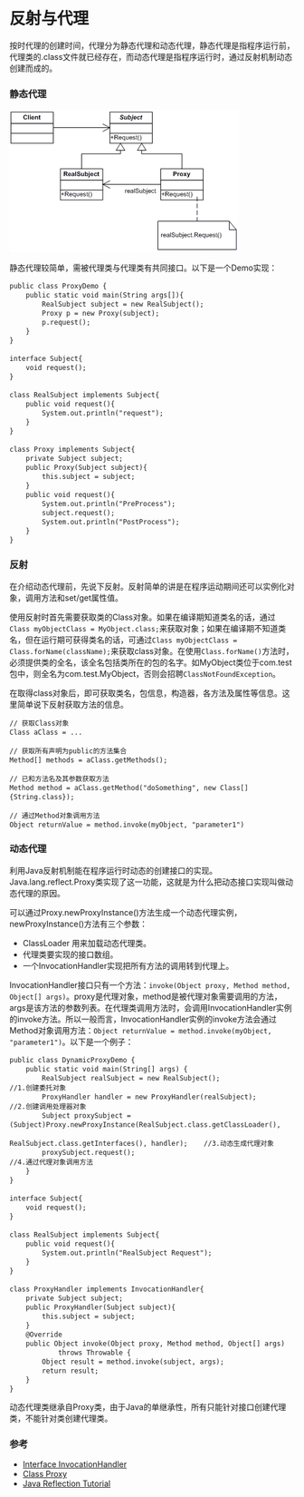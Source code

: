 反射与代理
===

按时代理的创建时间，代理分为静态代理和动态代理，静态代理是指程序运行前，代理类的.class文件就已经存在，而动态代理是指程序运行时，通过反射机制动态创建而成的。

### 静态代理

![静态代理](img/staticProxy.gif)

静态代理较简单，需被代理类与代理类有共同接口。以下是一个Demo实现：

```
public class ProxyDemo {
    public static void main(String args[]){
        RealSubject subject = new RealSubject();
        Proxy p = new Proxy(subject);
        p.request();
    }
}

interface Subject{
    void request();
}

class RealSubject implements Subject{
    public void request(){
        System.out.println("request");
    }
}

class Proxy implements Subject{
    private Subject subject;
    public Proxy(Subject subject){
        this.subject = subject;
    }
    public void request(){
        System.out.println("PreProcess");
        subject.request();
        System.out.println("PostProcess");
    }
}
```

### 反射
在介绍动态代理前，先说下反射。反射简单的讲是在程序运动期间还可以实例化对象，调用方法和set/get属性值。

使用反射时首先需要获取类的Class对象。如果在编译期知道类名的话，通过`Class myObjectClass = MyObject.class;`来获取对象；如果在编译期不知道类名，但在运行期可获得类名的话，可通过`Class myObjectClass = Class.forName(className);`来获取class对象。在使用`Class.forName()`方法时，必须提供类的全名，该全名包括类所在的包的名字。如MyObject类位于com.test包中，则全名为com.test.MyObject，否则会招聘`ClassNotFoundException`。

在取得class对象后，即可获取类名，包信息，构造器，各方法及属性等信息。这里简单说下反射获取方法的信息。

```
// 获取Class对象
Class aClass = ... 

// 获取所有声明为public的方法集合
Method[] methods = aClass.getMethods();

// 已和方法名及其参数获取方法
Method method = aClass.getMethod("doSomething", new Class[]{String.class});

// 通过Method对象调用方法
Object returnValue = method.invoke(myObject, "parameter1")
```


### 动态代理
利用Java反射机制能在程序运行时动态的创建接口的实现。Java.lang.reflect.Proxy类实现了这一功能，这就是为什么把动态接口实现叫做动态代理的原因。

可以通过Proxy.newProxyInstance()方法生成一个动态代理实例，newProxyInstance()方法有三个参数：

- ClassLoader 用来加载动态代理类。
- 代理类要实现的接口数组。
- 一个InvocationHandler实现把所有方法的调用转到代理上。

InvocationHandler接口只有一个方法：`invoke(Object proxy, Method method, Object[] args)`。proxy是代理对象，method是被代理对象需要调用的方法，args是该方法的参数列表。在代理类调用方法时，会调用InvocationHandler实例的invoke方法。所以一般而言，InvocationHandler实例的invoke方法会通过Method对象调用方法：`Object returnValue = method.invoke(myObject, "parameter1")`。以下是一个例子：

```
public class DynamicProxyDemo {
    public static void main(String[] args) {
        RealSubject realSubject = new RealSubject();                                  //1.创建委托对象
        ProxyHandler handler = new ProxyHandler(realSubject);                         //2.创建调用处理器对象
        Subject proxySubject = (Subject)Proxy.newProxyInstance(RealSubject.class.getClassLoader(),
                                      RealSubject.class.getInterfaces(), handler);    //3.动态生成代理对象
        proxySubject.request();                                                       //4.通过代理对象调用方法
    }
}

interface Subject{
    void request();
}

class RealSubject implements Subject{
    public void request(){
        System.out.println("RealSubject Request");
    }
}

class ProxyHandler implements InvocationHandler{
    private Subject subject;
    public ProxyHandler(Subject subject){
        this.subject = subject;
    }
    @Override
    public Object invoke(Object proxy, Method method, Object[] args)
            throws Throwable {
        Object result = method.invoke(subject, args);
        return result;
    }
}
```

动态代理类继承自Proxy类，由于Java的单继承性，所有只能针对接口创建代理类，不能针对类创建代理类。

### 参考

- [Interface InvocationHandler](https://docs.oracle.com/javase/7/docs/api/java/lang/reflect/InvocationHandler.html)
- [Class Proxy](https://docs.oracle.com/javase/7/docs/api/java/lang/reflect/Proxy.html#newProxyInstance(java.lang.ClassLoader,%20java.lang.Class[],%20java.lang.reflect.InvocationHandler))
- [Java Reflection Tutorial](http://tutorials.jenkov.com/java-reflection/index.html)
